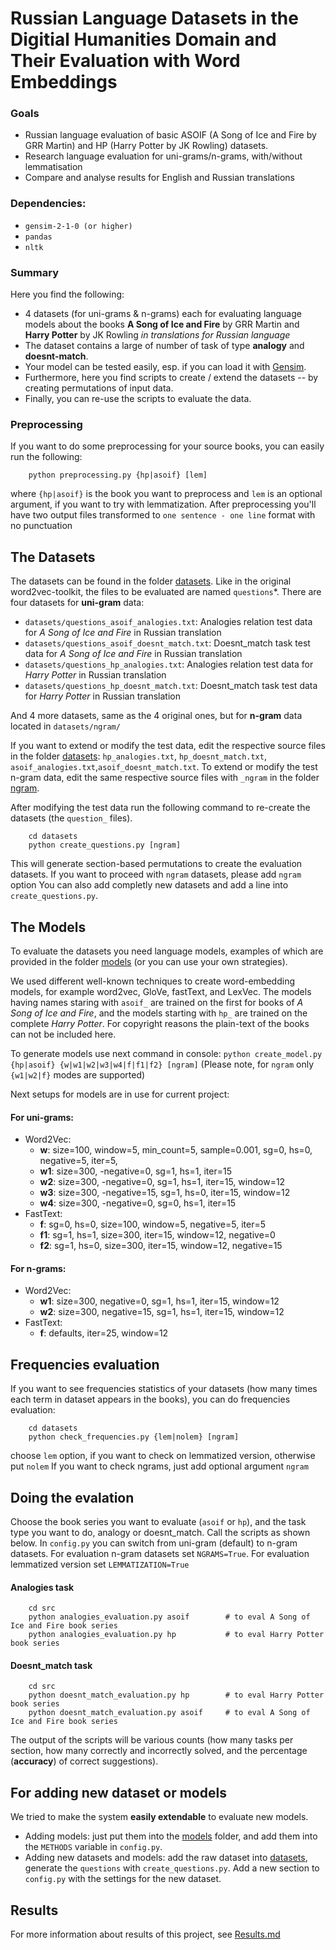 # Russian Language Datasets in the Digitial Humanities Domain and Their Evaluation with Word Embeddings

### Goals
- Russian language evaluation of basic ASOIF (A Song of Ice and Fire by GRR Martin) and HP (Harry Potter by JK Rowling) datasets.
- Research language evaluation for uni-grams/n-grams, with/without lemmatisation 
- Compare and analyse results for English and Russian translations

### Dependencies:

- `gensim-2-1-0 (or higher)`
- `pandas`
- `nltk`

### Summary
Here you find the following:
- 4 datasets (for uni-grams & n-grams) each for evaluating language models about the books **A Song of Ice and Fire** by GRR Martin and **Harry Potter** by JK Rowling _in translations for Russian language_
- The dataset contains a large of number of task of type **analogy** and **doesnt-match**.
- Your model can be tested easily, esp. if you can load it with [Gensim](https://radimrehurek.com/gensim).
- Furthermore, here you find scripts to create / extend the datasets -- by creating permutations of input data.
- Finally, you can re-use the scripts to evaluate the data.

### Preprocessing
If you want to do some preprocessing for your source books, you can easily run the following:
```
    python preprocessing.py {hp|asoif} [lem]
```
where `{hp|asoif}` is the book you want to preprocess and `lem` is an optional argument, if you want to try with lemmatization.
After preprocessing you'll have two output files transformed to `one sentence - one line` format with no punctuation

## The Datasets
The datasets can be found in the folder [datasets](datasets).
Like in the original word2vec-toolkit, the files to be evaluated are named `questions`\*.
There are four datasets for **uni-gram** data:
- `datasets/questions_asoif_analogies.txt`: Analogies relation test data for *A Song of Ice and Fire* in Russian translation
- `datasets/questions_asoif_doesnt_match.txt`: Doesnt_match task test data for *A Song of Ice and Fire* in Russian translation
- `datasets/questions_hp_analogies.txt`: Analogies relation test data for *Harry Potter* in Russian translation
- `datasets/questions_hp_doesnt_match.txt`: Doesnt_match task test data for *Harry Potter* in Russian translation

And 4 more datasets, same as the 4 original ones, but for **n-gram** data located in `datasets/ngram/`

If you want to extend or modify the test data, edit the respective source files in the folder [datasets](datasets):
`hp_analogies.txt`, `hp_doesnt_match.txt`, `asoif_analogies.txt`,`asoif_doesnt_match.txt`.
To extend or modify the test n-gram data, edit the same respective source files with `_ngram` in the folder [ngram](datasets/ngram).

After modifying the test data run the following command to re-create the datasets (the `question_` files).
```
    cd datasets 
    python create_questions.py [ngram]
```

This will generate section-based permutations to create the evaluation datasets. 
If you want to proceed with `ngram` datasets, please add `ngram` option
You can also add completly new datasets and add a line into `create_questions.py`.

## The Models
To evaluate the datasets you need language models, examples of which are provided in the folder [models](models)
(or you can use your own strategies).

We used different well-known techniques to create word-embedding models, for example word2vec, GloVe, fastText, and LexVec. 
The models having names staring with `asoif_` are trained on the first for books of *A Song of Ice and Fire*,
and the models starting with `hp_` are trained on the complete *Harry Potter*. For copyright reasons the plain-text of
the books can not be included here.

To generate models use next command in console: `python create_model.py {hp|asoif} {w|w1|w2|w3|w4|f|f1|f2} [ngram]` (Please note, for `ngram` only `{w1|w2|f}` modes are supported)

Next setups for models are in use for current project:
#### For uni-grams:
- Word2Vec:
    - **w**: size=100, window=5, min_count=5, sample=0.001, sg=0, hs=0, negative=5, iter=5,
    - **w1**:  size=300, -negative=0, sg=1, hs=1, iter=15
    - **w2**:  size=300, -negative=0, sg=1, hs=1, iter=15, window=12
    - **w3**:  size=300, -negative=15, sg=1, hs=0, iter=15, window=12
    - **w4**:  size=300, -negative=0, sg=0, hs=1, iter=15
- FastText:
    - **f**: sg=0, hs=0, size=100, window=5, negative=5, iter=5
    - **f1**:  sg=1, hs=1, size=300, iter=15, window=12, negative=0
    - **f2**:  sg=1, hs=0, size=300, iter=15, window=12, negative=15
#### For n-grams:
- Word2Vec:
    - **w1**: size=300, negative=0, sg=1, hs=1, iter=15, window=12
    - **w2**: size=300, negative=15, sg=1, hs=1, iter=15, window=12
- FastText:
    - **f**: defaults, iter=25, window=12
    
## Frequencies evaluation
If you want to see frequencies statistics of your datasets (how many times each term in dataset appears in the books), 
you can do frequencies evaluation:
```
    cd datasets
    python check_frequencies.py {lem|nolem} [ngram]
```
choose `lem` option, if you want to check on lemmatized version, otherwise put `nolem`
If you want to check ngrams, just add optional argument `ngram`

## Doing the evalation


Choose the book series you want to evaluate (`asoif` or `hp`), and the task type you want to
do, analogy or doesnt_match. Call the scripts as shown below.
In `config.py` you can switch from uni-gram (default) to n-gram datasets. For evaluation n-gram datasets
set `NGRAMS=True`. For evaluation lemmatized version set `LEMMATIZATION=True`

#### Analogies task
```
    cd src
    python analogies_evaluation.py asoif        # to eval A Song of Ice and Fire book series
    python analogies_evaluation.py hp           # to eval Harry Potter book series
```

#### Doesnt_match task
```
    cd src
    python doesnt_match_evaluation.py hp        # to eval Harry Potter book series
    python doesnt_match_evaluation.py asoif     # to eval A Song of Ice and Fire book series

```

The output of the scripts will be various counts (how many tasks per section, how many correctly and incorrectly solved,
and the percentage (**accuracy**) of correct suggestions).

## For adding new dataset or models
We tried to make the system **easily extendable** to evaluate new models.

* Adding models: just put them into the [models](models) folder, and add them into the `METHODS` variable in `config.py`. 
* Adding new datasets and models: add the raw dataset into [datasets](datasets), generate the `questions` with `create_questions.py`. 
Add a new section to `config.py` with the settings for the new dataset. 
  
## Results
For more information about results of this project, see [Results.md](Results.md)
